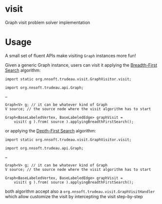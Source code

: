 visit
=====

Graph visit problem solver implementation

# Usage

A small set of fluent APIs make visiting `Graph` instances more fun!

Given a generic Graph instance, users can visit it applying the [Breadth-First Search](http://en.wikipedia.org/wiki/Breadth-first_search) algorithm:

```
import static org.nnsoft.trudeau.visit.GraphVisitor.visit;

import org.nnsoft.trudeau.api.Graph;

…

Graph<V> g; // it can be whatever kind of Graph
V source; // the source node where the visit algorithm has to start

Graph<BaseLabeledVertex, BaseLabeledEdge> graphVisit =
    visit( g ).from( source ).applyingBreadthFirstSearch();

```

or  applying the [Depth-First Search](http://en.wikipedia.org/wiki/Depth-first_search) algorithm:

```
import static org.nnsoft.trudeau.visit.GraphVisitor.visit;

import org.nnsoft.trudeau.api.Graph;

…

Graph<V> g; // it can be whatever kind of Graph
V source; // the source node where the visit algorithm has to start

Graph<BaseLabeledVertex, BaseLabeledEdge> graphVisit =
    visit( g ).from( source ).applyingBreadthFirstSearch();

```

both algorithm accept also a `org.nnsoft.trudeau.visit.GraphVisitHandler` which allow customize the visit by intercepting the visit step-by-step